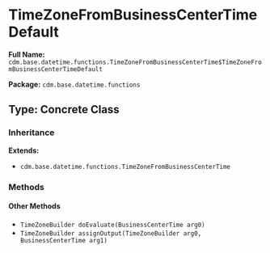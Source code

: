 # TimeZoneFromBusinessCenterTimeDefault

**Full Name:** `cdm.base.datetime.functions.TimeZoneFromBusinessCenterTime$TimeZoneFromBusinessCenterTimeDefault`

**Package:** `cdm.base.datetime.functions`

## Type: Concrete Class

### Inheritance

**Extends:**
- `cdm.base.datetime.functions.TimeZoneFromBusinessCenterTime`

### Methods

#### Other Methods

- `TimeZoneBuilder doEvaluate(BusinessCenterTime arg0)`
- `TimeZoneBuilder assignOutput(TimeZoneBuilder arg0, BusinessCenterTime arg1)`

